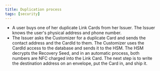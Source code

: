 ```yaml
---
title: Duplication process
tags: [security]
---
```


- A user buys one of her duplicate Link Cards from her Issuer. The Issuer knows the user's physical address and phone number.
- The Issuer asks the Customizer for a duplicate Card and sends the contact address and the CardId to them.
  The Customizer uses the CardId access to the database and sends it to the HSM. The HSM decrypts the Recovery Seed, and in an automatic process, both numbers are NFC charged into the Link Card. The next step is to write the destination address on an envelope, put the Card in, and ship it.
